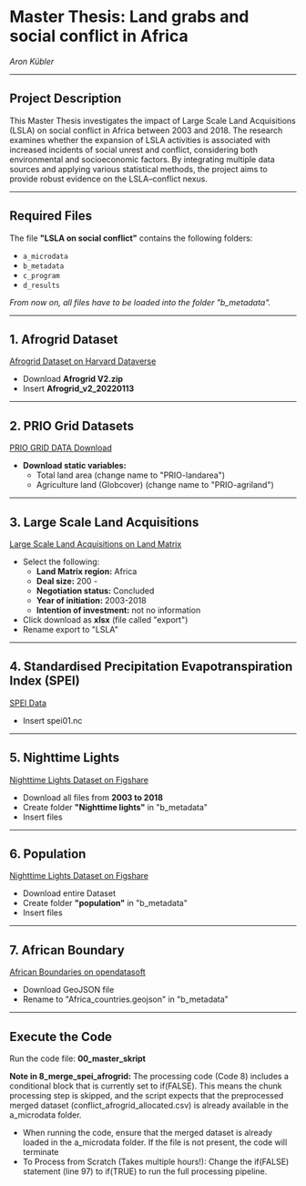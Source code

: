 # Master Thesis: Land grabs and social conflict in Africa  
*Aron Kübler*

---

## Project Description

This Master Thesis investigates the impact of Large Scale Land Acquisitions (LSLA) on social conflict in Africa between 2003 and 2018. The research examines whether the expansion of LSLA activities is associated with increased incidents of social unrest and conflict, considering both environmental and socioeconomic factors. By integrating multiple data sources and applying various statistical methods, the project aims to provide robust evidence on the LSLA–conflict nexus.

---

## Required Files

The file **"LSLA on social conflict"** contains the following folders:
- `a_microdata`
- `b_metadata`
- `c_program`
- `d_results`

*From now on, all files have to be loaded into the folder "b_metadata".*

---

## 1. Afrogrid Dataset

[Afrogrid Dataset on Harvard Dataverse](https://dataverse.harvard.edu/dataset.xhtml?persistentId=doi:10.7910/DVN/LDI5TK)
- Download **Afrogrid V2.zip**
- Insert **Afrogrid_v2_20220113**

---

## 2. PRIO Grid Datasets

[PRIO GRID DATA Download](https://grid.prio.org/#/download)
- **Download static variables:**
  - Total land area (change name to "PRIO-landarea")
  - Agriculture land (Globcover) (change name to "PRIO-agriland")

---

## 3. Large Scale Land Acquisitions

[Large Scale Land Acquisitions on Land Matrix](https://landmatrix.org/map/)
- Select the following:
  - **Land Matrix region:** Africa
  - **Deal size:** 200 -
  - **Negotiation status:** Concluded
  - **Year of initiation:** 2003-2018
  - **Intention of investment:** not no information
- Click download as **xlsx** (file called "export")
- Rename export to "LSLA"

---

## 4. Standardised Precipitation Evapotranspiration Index (SPEI)

[SPEI Data](https://digital.csic.es/bitstream/10261/364137/1/spei01.nc)
- Insert spei01.nc
---



## 5. Nighttime Lights

[Nighttime Lights Dataset on Figshare](https://figshare.com/articles/dataset/Harmonization_of_DMSP_and_VIIRS_nighttime_light_data_from_1992-2018_at_the_global_scale/9828827/5)
- Download all files from **2003 to 2018**
- Create folder **"Nighttime lights"** in "b_metadata"
- Insert files

---

## 6. Population

[Nighttime Lights Dataset on Figshare](https://hub.worldpop.org/geodata/summary?id=139)
- Download entire Dataset
- Create folder **"population"** in "b_metadata"
- Insert files
  
---

 ## 7. African Boundary

[African Boundaries on opendatasoft](https://public.opendatasoft.com/explore/dataset/world-administrative-boundaries/export/?location=2,14.26438,51.32813&basemap=jawg.light)
- Download GeoJSON file
- Rename to "Africa_countries.geojson" in "b_metadata"

---

## Execute the Code

Run the code file: **00_master_skript**

**Note in 8_merge_spei_afrogrid:**
The processing code (Code 8) includes a conditional block that is currently set to if(FALSE). This means the chunk processing step is skipped, and the script expects that the preprocessed merged dataset (conflict_afrogrid_allocated.csv) is already available in the a_microdata folder.
- When running the code, ensure that the merged dataset is already loaded in the a_microdata folder. If the file is not present, the code will terminate
- To Process from Scratch (Takes multiple hours!): Change the if(FALSE) statement (line 97)  to if(TRUE) to run the full processing pipeline.
